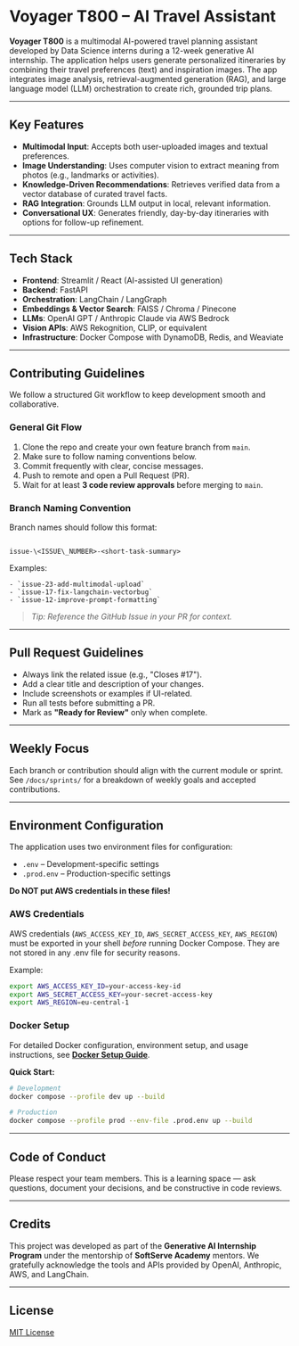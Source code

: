# Voyager T800 – AI Travel Assistant

**Voyager T800** is a multimodal AI-powered travel planning assistant developed by Data Science interns during a 12-week generative AI internship. The application helps users generate personalized itineraries by combining their travel preferences (text) and inspiration images. The app integrates image analysis, retrieval-augmented generation (RAG), and large language model (LLM) orchestration to create rich, grounded trip plans.

---

## Key Features

- **Multimodal Input**: Accepts both user-uploaded images and textual preferences.
- **Image Understanding**: Uses computer vision to extract meaning from photos (e.g., landmarks or activities).
- **Knowledge-Driven Recommendations**: Retrieves verified data from a vector database of curated travel facts.
- **RAG Integration**: Grounds LLM output in local, relevant information.
- **Conversational UX**: Generates friendly, day-by-day itineraries with options for follow-up refinement.

---

## Tech Stack

- **Frontend**: Streamlit / React (AI-assisted UI generation)
- **Backend**: FastAPI
- **Orchestration**: LangChain / LangGraph
- **Embeddings & Vector Search**: FAISS / Chroma / Pinecone
- **LLMs**: OpenAI GPT / Anthropic Claude via AWS Bedrock
- **Vision APIs**: AWS Rekognition, CLIP, or equivalent
- **Infrastructure**: Docker Compose with DynamoDB, Redis, and Weaviate

---

## Contributing Guidelines

We follow a structured Git workflow to keep development smooth and collaborative.

### General Git Flow

1. Clone the repo and create your own feature branch from `main`.
2. Make sure to follow naming conventions below.
3. Commit frequently with clear, concise messages.
4. Push to remote and open a Pull Request (PR).
5. Wait for at least **3 code review approvals** before merging to `main`.

### Branch Naming Convention

Branch names should follow this format:

```

issue-\<ISSUE\_NUMBER>-<short-task-summary>

```

Examples:
```
- `issue-23-add-multimodal-upload`
- `issue-17-fix-langchain-vectorbug`
- `issue-12-improve-prompt-formatting`
```

> _Tip: Reference the GitHub Issue in your PR for context._

---

## Pull Request Guidelines

- Always link the related issue (e.g., "Closes #17").
- Add a clear title and description of your changes.
- Include screenshots or examples if UI-related.
- Run all tests before submitting a PR.
- Mark as **"Ready for Review"** only when complete.

---

## Weekly Focus

Each branch or contribution should align with the current module or sprint. See `/docs/sprints/` for a breakdown of weekly goals and accepted contributions.

---

## Environment Configuration

The application uses two environment files for configuration:

- `.env` – Development-specific settings
- `.prod.env` – Production-specific settings

**Do NOT put AWS credentials in these files!**

### AWS Credentials

AWS credentials (`AWS_ACCESS_KEY_ID`, `AWS_SECRET_ACCESS_KEY`, `AWS_REGION`) must be exported in your shell _before_ running Docker Compose. They are not stored in any .env file for security reasons.

Example:
```sh
export AWS_ACCESS_KEY_ID=your-access-key-id
export AWS_SECRET_ACCESS_KEY=your-secret-access-key
export AWS_REGION=eu-central-1
```

### Docker Setup

For detailed Docker configuration, environment setup, and usage instructions, see **[Docker Setup Guide](docs/docker-setup.md)**.

**Quick Start:**
```sh
# Development
docker compose --profile dev up --build

# Production  
docker compose --profile prod --env-file .prod.env up --build 
```

---

## Code of Conduct

Please respect your team members. This is a learning space — ask questions, document your decisions, and be constructive in code reviews.

---

## Credits

This project was developed as part of the **Generative AI Internship Program** under the mentorship of **SoftServe Academy** mentors. We gratefully acknowledge the tools and APIs provided by OpenAI, Anthropic, AWS, and LangChain.

---

## License

[MIT License](LICENSE)




